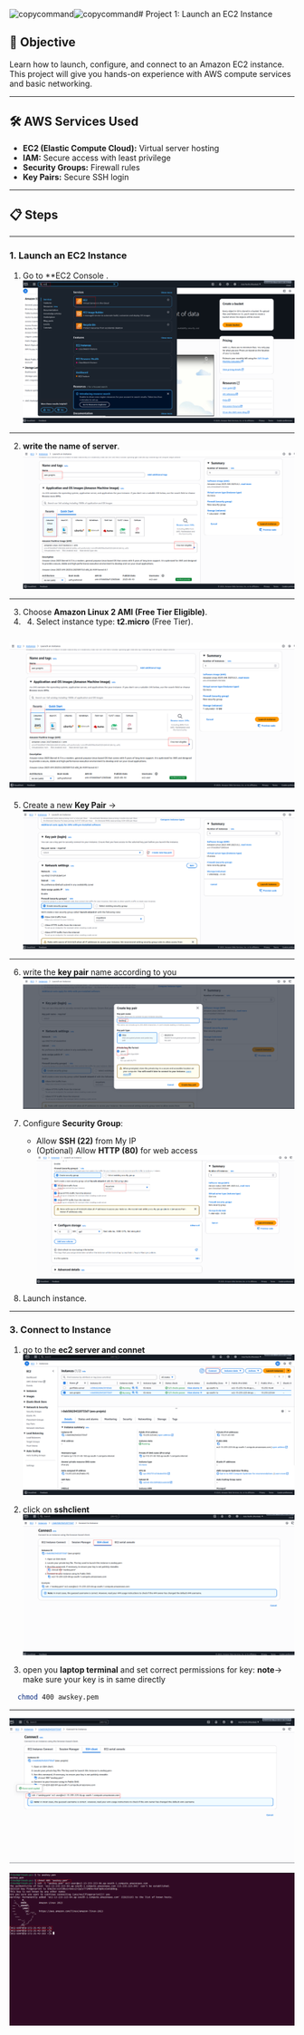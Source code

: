 <img width="1830" height="932" alt="copycommand" src="https://github.com/user-attachments/assets/fa9e9ac1-dc0a-458a-9f70-a125655c63c4" /><img width="1830" height="932" alt="copycommand" src="https://github.com/user-attachments/assets/d5ff09a4-2523-4457-9095-18139ae81c62" /># Project 1: Launch an EC2 Instance

## 🎯 Objective
Learn how to launch, configure, and connect to an Amazon EC2 instance.  
This project will give you hands-on experience with AWS compute services and basic networking.

---

## 🛠️ AWS Services Used
- **EC2 (Elastic Compute Cloud):** Virtual server hosting
- **IAM:** Secure access with least privilege
- **Security Groups:** Firewall rules
- **Key Pairs:** Secure SSH login

---

## 📋 Steps

---

### 1. Launch an EC2 Instance
1. Go to **EC2 Console .
![Bucket Creation](images/console.png)
---
2.  **write the name of server**.
![Bucket Creation](images/name.png)   
---
3. Choose **Amazon Linux 2 AMI (Free Tier Eligible)**.
4.  4. Select instance type: **t2.micro** (Free Tier).

   ![Bucket Creation](images/name.png)   
---
   
5. Create a new **Key Pair** →
      ![Bucket Creation](images/key.png)   
---
6. write the **key pair** name according to you
         ![Bucket Creation](images/keyname.png)   

8. Configure **Security Group**:
   - Allow **SSH (22)** from My IP
   - (Optional) Allow **HTTP (80)** for web access
      ![Bucket Creation](images/launch2.png)   

     
9. Launch instance.

---

### 3. Connect to Instance
1. go to the **ec2 server and connet**
         ![Bucket Creation](images/connect.png)

2. click on **sshclient**
      ![Bucket Creation](images/ssh.png)
 
 3. open you **laptop terminal** and set correct permissions for key:
    **note**-> make sure your key is in same directly

 ```bash
   chmod 400 awskey.pem
  ```
---
![Bucket Creation](images/copycommand.png)


 ![Bucket Creation](images/ec2connect.png)




